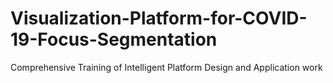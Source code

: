 # Visualization-Platform-for-COVID-19-Focus-Segmentation
Comprehensive Training of Intelligent Platform Design and Application work
